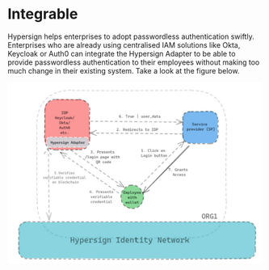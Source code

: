 # Integrable

Hypersign helps enterprises to adopt passwordless authentication swiftly. Enterprises who are already using centralised IAM solutions like Okta, Keycloak or Auth0 can integrate the Hypersign Adapter to be able to provide passwordless authentication to their employees without making too much change in their existing system. Take a look at the figure below.

![](<../../../.gitbook/assets/image (11).png>)




